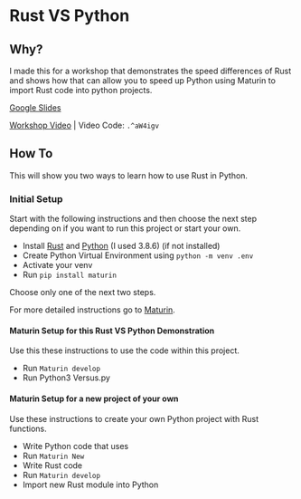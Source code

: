 # Rust VS Python

## Why?

I made this for a workshop that demonstrates the speed differences of Rust and shows how that can allow you to speed up Python using Maturin to import Rust code into python projects.

[Google Slides](https://docs.google.com/presentation/d/1AkYj3ZzVTnYjSmr6Qgjrki1yd8NvC36VB3p5_TzAwjQ/edit?usp=sharing)

[Workshop Video](https://us02web.zoom.us/rec/play/-c5LzNfo-He876oEdNeg7QYhXcnv8j5UbXfw7OPrqTP46fOKmixVsjr_WhnMJ6WzCGILZECDkF5hCFGs.5o3ht-gBWdYFxuDI?continueMode=true&_x_zm_rtaid=A7WXYVCgQb6ULRviuVMP8w.1669143615711.d74d239d70cc52cd364665c1428f1db9&_x_zm_rhtaid=956)
| Video Code: `.^aW4igv`

## How To

This will show you two ways to learn how to use Rust in Python.

### Initial Setup

Start with the following instructions and then choose the next step depending on if you want to run this project or start your own.

- Install [Rust](https://www.rust-lang.org/) and [Python](https://www.python.org/) (I used 3.8.6) (if not installed)
- Create Python Virtual Environment using `python -m venv .env`
- Activate your venv
- Run `pip install maturin`

Choose only one of the next two steps.

For more detailed instructions go to [Maturin](https://github.com/PyO3/maturin).

#### Maturin Setup for this Rust VS Python Demonstration

Use this these instructions to use the code within this project.

- Run `Maturin develop`
- Run Python3 Versus.py

#### Maturin Setup for a new project of your own

Use these instructions to create your own Python project with Rust functions.

- Write Python code that uses
- Run `Maturin New`
- Write Rust code
- Run `Maturin develop`
- Import new Rust module into Python
